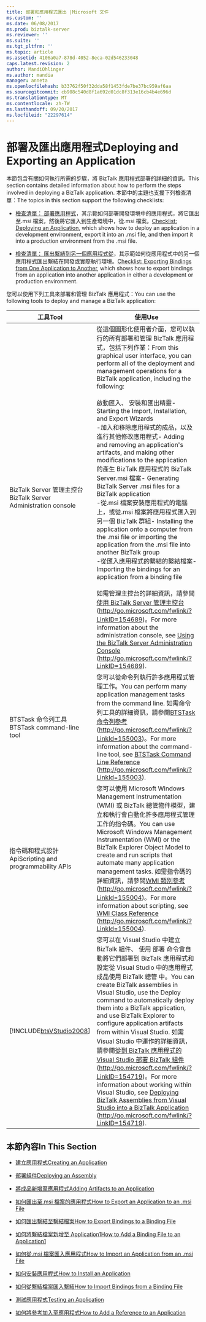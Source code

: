 ```yaml
---
title: 部署和應用程式匯出 |Microsoft 文件
ms.custom: ''
ms.date: 06/08/2017
ms.prod: biztalk-server
ms.reviewer: ''
ms.suite: ''
ms.tgt_pltfrm: ''
ms.topic: article
ms.assetid: 4106a0a7-878d-4052-8eca-02d546233048
caps.latest.revision: 2
author: MandiOhlinger
ms.author: mandia
manager: anneta
ms.openlocfilehash: b33762f50f32dda58f1453fde7be37bc959af6aa
ms.sourcegitcommit: cb908c540d8f1a692d01dc8f313e16cb4b4e696d
ms.translationtype: MT
ms.contentlocale: zh-TW
ms.lasthandoff: 09/20/2017
ms.locfileid: "22297614"
---
```

# <a name="deploying-and-exporting-an-application"></a><span data-ttu-id="7afff-102">部署及匯出應用程式</span><span class="sxs-lookup"><span data-stu-id="7afff-102">Deploying and Exporting an Application</span></span>
<span data-ttu-id="7afff-103">本節包含有關如何執行所需的步驟，將 BizTalk 應用程式部署的詳細的資訊。</span><span class="sxs-lookup"><span data-stu-id="7afff-103">This section contains detailed information about how to perform the steps involved in deploying a BizTalk application.</span></span> <span data-ttu-id="7afff-104">本節中的主題也支援下列檢查清單：</span><span class="sxs-lookup"><span data-stu-id="7afff-104">The topics in this section support the following checklists:</span></span>  
  
-   <span data-ttu-id="7afff-105">[檢查清單： 部署應用程式](../technical-guides/checklist-deploying-an-application.md)，其示範如何部署開發環境中的應用程式，將它匯出至.msi 檔案，然後將它匯入到生產環境中，從.msi 檔案。</span><span class="sxs-lookup"><span data-stu-id="7afff-105">[Checklist: Deploying an Application](../technical-guides/checklist-deploying-an-application.md), which shows how to deploy an application in a development environment, export it into an .msi file, and then import it into a production environment from the .msi file.</span></span>  
  
-   <span data-ttu-id="7afff-106">[檢查清單： 匯出繫結到另一個應用程式從](../technical-guides/checklist-exporting-bindings-from-one-application-to-another.md)，其示範如何從應用程式中的另一個應用程式匯出繫結在開發或實際執行環境。</span><span class="sxs-lookup"><span data-stu-id="7afff-106">[Checklist: Exporting Bindings from One Application to Another](../technical-guides/checklist-exporting-bindings-from-one-application-to-another.md), which shows how to export bindings from an application into another application in either a development or production environment.</span></span>  
  
 <span data-ttu-id="7afff-107">您可以使用下列工具來部署和管理 BizTalk 應用程式：</span><span class="sxs-lookup"><span data-stu-id="7afff-107">You can use the following tools to deploy and manage a BizTalk application:</span></span>  
  
|<span data-ttu-id="7afff-108">工具</span><span class="sxs-lookup"><span data-stu-id="7afff-108">Tool</span></span>|<span data-ttu-id="7afff-109">使用</span><span class="sxs-lookup"><span data-stu-id="7afff-109">Use</span></span>|  
|----------|---------|  
|<span data-ttu-id="7afff-110">BizTalk Server 管理主控台</span><span class="sxs-lookup"><span data-stu-id="7afff-110">BizTalk Server Administration console</span></span>|<span data-ttu-id="7afff-111">從這個圖形化使用者介面，您可以執行的所有部署和管理 BizTalk 應用程式，包括下列作業：</span><span class="sxs-lookup"><span data-stu-id="7afff-111">From this graphical user interface, you can perform all of the deployment and management operations for a BizTalk application, including the following:</span></span><br /><br /> <span data-ttu-id="7afff-112">啟動匯入、 安裝和匯出精靈</span><span class="sxs-lookup"><span data-stu-id="7afff-112">-   Starting the Import, Installation, and Export Wizards</span></span><br /><span data-ttu-id="7afff-113">-加入和移除應用程式的成品，以及進行其他修改應用程式</span><span class="sxs-lookup"><span data-stu-id="7afff-113">-   Adding and removing an application's artifacts, and making other modifications to the application</span></span><br /><span data-ttu-id="7afff-114">的產生 BizTalk 應用程式的 BizTalk Server.msi 檔案</span><span class="sxs-lookup"><span data-stu-id="7afff-114">-   Generating BizTalk Server .msi files for a BizTalk application</span></span><br /><span data-ttu-id="7afff-115">-從.msi 檔案安裝應用程式的電腦上，或從.msi 檔案將應用程式匯入到另一個 BizTalk 群組</span><span class="sxs-lookup"><span data-stu-id="7afff-115">-   Installing the application onto a computer from the .msi file or importing the application from the .msi file into another BizTalk group</span></span><br /><span data-ttu-id="7afff-116">-從匯入應用程式的繫結的繫結檔案</span><span class="sxs-lookup"><span data-stu-id="7afff-116">-   Importing the bindings for an application from a binding file</span></span><br /><br /> <span data-ttu-id="7afff-117">如需管理主控台的詳細資訊，請參閱[使用 BizTalk Server 管理主控台](http://go.microsoft.com/fwlink/?LinkID=154689)(http://go.microsoft.com/fwlink/?LinkID=154689)。</span><span class="sxs-lookup"><span data-stu-id="7afff-117">For more information about the administration console, see [Using the BizTalk Server Administration Console](http://go.microsoft.com/fwlink/?LinkID=154689) (http://go.microsoft.com/fwlink/?LinkID=154689).</span></span>|  
|<span data-ttu-id="7afff-118">BTSTask 命令列工具</span><span class="sxs-lookup"><span data-stu-id="7afff-118">BTSTask command-line tool</span></span>|<span data-ttu-id="7afff-119">您可以從命令列執行許多應用程式管理工作。</span><span class="sxs-lookup"><span data-stu-id="7afff-119">You can perform many application management tasks from the command line.</span></span> <span data-ttu-id="7afff-120">如需命令列工具的詳細資訊，請參閱[BTSTask 命令列參考](http://go.microsoft.com/fwlink/?LinkId=155003)(http://go.microsoft.com/fwlink/?LinkId=155003)。</span><span class="sxs-lookup"><span data-stu-id="7afff-120">For more information about the command-line tool, see [BTSTask Command Line Reference](http://go.microsoft.com/fwlink/?LinkId=155003) (http://go.microsoft.com/fwlink/?LinkId=155003).</span></span>|  
|<span data-ttu-id="7afff-121">指令碼和程式設計 Api</span><span class="sxs-lookup"><span data-stu-id="7afff-121">Scripting and programmability APIs</span></span>|<span data-ttu-id="7afff-122">您可以使用 Microsoft Windows Management Instrumentation (WMI) 或 BizTalk 總管物件模型，建立和執行會自動化許多應用程式管理工作的指令碼。</span><span class="sxs-lookup"><span data-stu-id="7afff-122">You can use Microsoft Windows Management Instrumentation (WMI) or the BizTalk Explorer Object Model to create and run scripts that automate many application management tasks.</span></span> <span data-ttu-id="7afff-123">如需指令碼的詳細資訊，請參閱[WMI 類別參考](http://go.microsoft.com/fwlink/?LinkId=155004)(http://go.microsoft.com/fwlink/?LinkId=155004)。</span><span class="sxs-lookup"><span data-stu-id="7afff-123">For more information about scripting, see [WMI Class Reference](http://go.microsoft.com/fwlink/?LinkId=155004) (http://go.microsoft.com/fwlink/?LinkId=155004).</span></span>|  
|[!INCLUDE[btsVStudio2008](../includes/btsvstudio2008-md.md)]|<span data-ttu-id="7afff-124">您可以在 Visual Studio 中建立 BizTalk 組件、 使用 部署 命令會自動將它們部署到 BizTalk 應用程式和設定從 Visual Studio 中的應用程式成品使用 BizTalk 總管 中。</span><span class="sxs-lookup"><span data-stu-id="7afff-124">You can create BizTalk assemblies in Visual Studio, use the Deploy command to automatically deploy them into a BizTalk application, and use BizTalk Explorer to configure application artifacts from within Visual Studio.</span></span> <span data-ttu-id="7afff-125">如需 Visual Studio 中運作的詳細資訊，請參閱[從到 BizTalk 應用程式的 Visual Studio 部署 BizTalk 組件](http://go.microsoft.com/fwlink/?LinkID=154719)(http://go.microsoft.com/fwlink/?LinkID=154719)。</span><span class="sxs-lookup"><span data-stu-id="7afff-125">For more information about working within Visual Studio, see [Deploying BizTalk Assemblies from Visual Studio into a BizTalk Application](http://go.microsoft.com/fwlink/?LinkID=154719) (http://go.microsoft.com/fwlink/?LinkID=154719).</span></span>|  
  
## <a name="in-this-section"></a><span data-ttu-id="7afff-126">本節內容</span><span class="sxs-lookup"><span data-stu-id="7afff-126">In This Section</span></span>  
  
-   [<span data-ttu-id="7afff-127">建立應用程式</span><span class="sxs-lookup"><span data-stu-id="7afff-127">Creating an Application</span></span>](../technical-guides/creating-an-application.md)  
  
-   [<span data-ttu-id="7afff-128">部署組件</span><span class="sxs-lookup"><span data-stu-id="7afff-128">Deploying an Assembly</span></span>](../technical-guides/deploying-an-assembly.md)  
  
-   [<span data-ttu-id="7afff-129">將成品新增至應用程式</span><span class="sxs-lookup"><span data-stu-id="7afff-129">Adding Artifacts to an Application</span></span>](../technical-guides/adding-artifacts-to-an-application.md)  
  
-   [<span data-ttu-id="7afff-130">如何匯出至.msi 檔案的應用程式</span><span class="sxs-lookup"><span data-stu-id="7afff-130">How to Export an Application to an .msi File</span></span>](../technical-guides/how-to-export-an-application-to-an-msi-file.md)  
  
-   [<span data-ttu-id="7afff-131">如何匯出繫結至繫結檔案</span><span class="sxs-lookup"><span data-stu-id="7afff-131">How to Export Bindings to a Binding File</span></span>](../technical-guides/how-to-export-bindings-to-a-binding-file.md)  
  
-   [<span data-ttu-id="7afff-132">如何將繫結檔案新增至 Application1</span><span class="sxs-lookup"><span data-stu-id="7afff-132">How to Add a Binding File to an Application1</span></span>](../technical-guides/how-to-add-a-binding-file-to-an-application1.md)  
  
-   [<span data-ttu-id="7afff-133">如何從.msi 檔案匯入應用程式</span><span class="sxs-lookup"><span data-stu-id="7afff-133">How to Import an Application from an .msi File</span></span>](../technical-guides/how-to-import-an-application-from-an-msi-file.md)  
  
-   [<span data-ttu-id="7afff-134">如何安裝應用程式</span><span class="sxs-lookup"><span data-stu-id="7afff-134">How to Install an Application</span></span>](../technical-guides/how-to-install-an-application.md)  
  
-   [<span data-ttu-id="7afff-135">如何從繫結檔案匯入繫結</span><span class="sxs-lookup"><span data-stu-id="7afff-135">How to Import Bindings from a Binding File</span></span>](../technical-guides/how-to-import-bindings-from-a-binding-file.md)  
  
-   [<span data-ttu-id="7afff-136">測試應用程式</span><span class="sxs-lookup"><span data-stu-id="7afff-136">Testing an Application</span></span>](../technical-guides/testing-an-application.md)  
  
-   [<span data-ttu-id="7afff-137">如何將參考加入至應用程式</span><span class="sxs-lookup"><span data-stu-id="7afff-137">How to Add a Reference to an Application</span></span>](../technical-guides/how-to-add-a-reference-to-an-application.md)